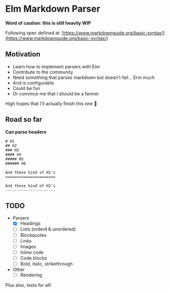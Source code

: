 # Elm Markdown Parser

**Word of caution: this is still heavily WIP**

Following spec defined at: [https://www.markdownguide.org/basic-syntax/](https://www.markdownguide.org/basic-syntax/)

## Motivation

- Learn how to implement parsers with Elm
- Contribute to the community
- Need something that parses markdown but doesn't fail... Erm much
- And is configurable
- Could be fun
- Or convince me that I should be a farmer

High hopes that I'll actually finish this one :metal:


## Road so far

**Can parse headers**

```
# H1
## H2
### H3
#### H4
##### H5
###### H6

And these kind of H1's
======================

And these kind of H2's
----------------------
```


## TODO

- Parsers
    - [x] Headings
    - [ ] Lists (orderd & unordered)
    - [ ] Blockquotes
    - [ ] Links
    - [ ] Images
    - [ ] Inline code
    - [ ] Code blocks
    - [ ] Bold, italic, strikethrough
- Other
    - [ ] Rendering

Plus also, tests for all!
